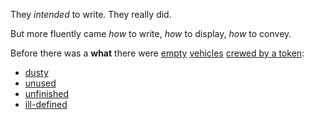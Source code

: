 They _intended_ to write. They really did.

But more fluently came _how_ to write, _how_ to display, _how_ to convey.

Before there was a **what** there were [empty](./empty.json) [vehicles](./empty.yaml)
[crewed by a token](./be.txt):

- [dusty](./story-in-a-story.mjs)
- [unused](./log.mjs)
- [unfinished](./funsole.mjs)
- [ill-defined](./cat-detector.psu)

<!-- no message -->

<!-- tags: metappet -->
